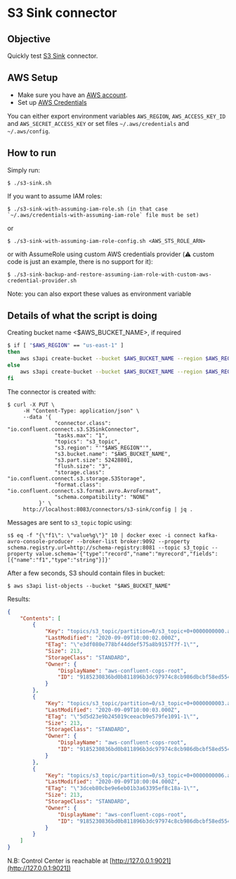 # S3 Sink connector



## Objective

Quickly test [S3 Sink](https://docs.confluent.io/current/connect/kafka-connect-s3/index.html#kconnect-long-amazon-s3-sink-connector) connector.

## AWS Setup

* Make sure you have an [AWS account](https://docs.aws.amazon.com/streams/latest/dev/before-you-begin.html#setting-up-sign-up-for-aws).
* Set up [AWS Credentials](https://docs.confluent.io/kafka-connectors/s3-sink/current/overview.html#aws-credentials)

You can either export environment variables `AWS_REGION`, `AWS_ACCESS_KEY_ID` and `AWS_SECRET_ACCESS_KEY` or set files `~/.aws/credentials` and `~/.aws/config`.


## How to run

Simply run:

```
$ ./s3-sink.sh
```

If you want to assume IAM roles:

```
$ ./s3-sink-with-assuming-iam-role.sh (in that case `~/.aws/credentials-with-assuming-iam-role` file must be set)
```

or

```
$ ./s3-sink-with-assuming-iam-role-config.sh <AWS_STS_ROLE_ARN>
```

or with AssumeRole using custom AWS credentials provider (⚠️ custom code is just an example, there is no support for it):

```
$ ./s3-sink-backup-and-restore-assuming-iam-role-with-custom-aws-credential-provider.sh
```

Note: you can also export these values as environment variable

## Details of what the script is doing

Creating bucket name <$AWS_BUCKET_NAME>, if required

```bash
$ if [ "$AWS_REGION" == "us-east-1" ]
then
    aws s3api create-bucket --bucket $AWS_BUCKET_NAME --region $AWS_REGION
else
    aws s3api create-bucket --bucket $AWS_BUCKET_NAME --region $AWS_REGION --create-bucket-configuration LocationConstraint=$AWS_REGION
fi
```

The connector is created with:

```
$ curl -X PUT \
     -H "Content-Type: application/json" \
     --data '{
               "connector.class": "io.confluent.connect.s3.S3SinkConnector",
               "tasks.max": "1",
               "topics": "s3_topic",
               "s3.region": "'"$AWS_REGION"'",
               "s3.bucket.name": "$AWS_BUCKET_NAME",
               "s3.part.size": 52428801,
               "flush.size": "3",
               "storage.class": "io.confluent.connect.s3.storage.S3Storage",
               "format.class": "io.confluent.connect.s3.format.avro.AvroFormat",
               "schema.compatibility": "NONE"
          }' \
     http://localhost:8083/connectors/s3-sink/config | jq .
```

Messages are sent to `s3_topic` topic using:

```
s$ eq -f "{\"f1\": \"value%g\"}" 10 | docker exec -i connect kafka-avro-console-producer --broker-list broker:9092 --property schema.registry.url=http://schema-registry:8081 --topic s3_topic --property value.schema='{"type":"record","name":"myrecord","fields":[{"name":"f1","type":"string"}]}'
```

After a few seconds, S3 should contain files in bucket:

```
$ aws s3api list-objects --bucket "$AWS_BUCKET_NAME"
```

Results:

```json
{
    "Contents": [
        {
            "Key": "topics/s3_topic/partition=0/s3_topic+0+0000000000.avro",
            "LastModified": "2020-09-09T10:00:02.000Z",
            "ETag": "\"e3df080e778bf44ddef575a8b9157f7f-1\"",
            "Size": 213,
            "StorageClass": "STANDARD",
            "Owner": {
                "DisplayName": "aws-confluent-cops-root",
                "ID": "9185230836bd0b811896b3dc97974c8cb986dbcbf58ed554d6e9e6412a237e60"
            }
        },
        {
            "Key": "topics/s3_topic/partition=0/s3_topic+0+0000000003.avro",
            "LastModified": "2020-09-09T10:00:03.000Z",
            "ETag": "\"5d5d23e9b245019ceeacb9e579fe1091-1\"",
            "Size": 213,
            "StorageClass": "STANDARD",
            "Owner": {
                "DisplayName": "aws-confluent-cops-root",
                "ID": "9185230836bd0b811896b3dc97974c8cb986dbcbf58ed554d6e9e6412a237e60"
            }
        },
        {
            "Key": "topics/s3_topic/partition=0/s3_topic+0+0000000006.avro",
            "LastModified": "2020-09-09T10:00:04.000Z",
            "ETag": "\"3dceb80cbe9e6eb01b3a63395ef8c18a-1\"",
            "Size": 213,
            "StorageClass": "STANDARD",
            "Owner": {
                "DisplayName": "aws-confluent-cops-root",
                "ID": "9185230836bd0b811896b3dc97974c8cb986dbcbf58ed554d6e9e6412a237e60"
            }
        }
    ]
}
```

N.B: Control Center is reachable at [http://127.0.0.1:9021](http://127.0.0.1:9021])
